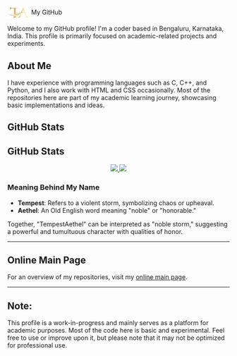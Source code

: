 <img src="https://raw.githubusercontent.com/TempestAethel/TempestAethel/main/TA.png" alt="TA Logo" width="50" style="vertical-align: middle;"> My GitHub  

Welcome to my GitHub profile! I'm a coder based in Bengaluru, Karnataka, India. This profile is primarily focused on academic-related projects and experiments.  

## About Me  
I have experience with programming languages such as C, C++, and Python, and I also work with HTML and CSS occasionally. Most of the repositories here are part of my academic learning journey, showcasing basic implementations and ideas.  

## GitHub Stats
## GitHub Stats
<div align="center">
  <a href="https://github.com/TempestAethel">
    <img height="180em" src="https://github-readme-stats.vercel.app/api/?username=TempestAethel&show_icons=true&theme=dracula&include_all_commits=true&count_private=true" />
    <img height="180em" src="https://github-readme-stats.vercel.app/api/top-langs/?username=TempestAethel&layout=compact&langs_count=7&theme=dracula" />
  </a>
</div>

### Meaning Behind My Name  
- **Tempest**: Refers to a violent storm, symbolizing chaos or upheaval.  
- **Aethel**: An Old English word meaning "noble" or "honorable."  

Together, "TempestAethel" can be interpreted as "noble storm," suggesting a powerful and tumultuous character with qualities of honor.  

---

## Online Main Page  
For an overview of my repositories, visit my [online main page](https://tempestaethel.github.io/TempestAethel/).


---
## Note:  
This profile is a work-in-progress and mainly serves as a platform for academic purposes. Most of the code here is basic and experimental. Feel free to use or improve upon it, but please note that it may not be optimized for professional use.

